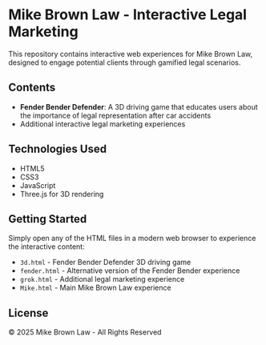 # Mike Brown Law - Interactive Legal Marketing

This repository contains interactive web experiences for Mike Brown Law, designed to engage potential clients through gamified legal scenarios.

## Contents

- **Fender Bender Defender**: A 3D driving game that educates users about the importance of legal representation after car accidents
- Additional interactive legal marketing experiences

## Technologies Used

- HTML5
- CSS3
- JavaScript
- Three.js for 3D rendering

## Getting Started

Simply open any of the HTML files in a modern web browser to experience the interactive content:

- `3d.html` - Fender Bender Defender 3D driving game
- `fender.html` - Alternative version of the Fender Bender experience
- `grok.html` - Additional legal marketing experience
- `Mike.html` - Main Mike Brown Law experience

## License

© 2025 Mike Brown Law - All Rights Reserved 